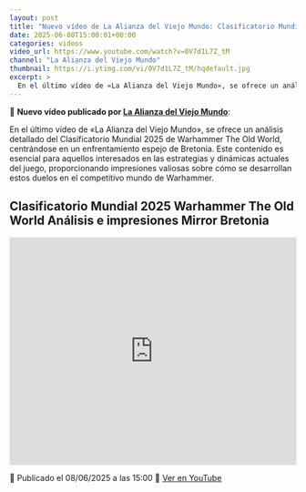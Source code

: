 ```yaml
---
layout: post
title: "Nuevo vídeo de La Alianza del Viejo Mundo: Clasificatorio Mundial 2025 Warhammer The Old World Análisis e impresiones Mirror Bretonia"
date: 2025-06-08T15:00:01+00:00
categories: videos
video_url: https://www.youtube.com/watch?v=0V7d1L7Z_tM
channel: "La Alianza del Viejo Mundo"
thumbnail: https://i.ytimg.com/vi/0V7d1L7Z_tM/hqdefault.jpg
excerpt: >
  En el último vídeo de «La Alianza del Viejo Mundo», se ofrece un análisis detallado del Clasificatorio Mundial 2025 de Warhammer The Old World, centrándose en un enfrentamiento espejo de Bretonia. Este contenido es esencial para aquellos interesados en las estrategias y dinámicas actuales del juego, proporcionando impresiones valiosas sobre cómo se desarrollan estos duelos en el competitivo mundo de Warhammer.
---
```


🎥 **Nuevo vídeo publicado por [La Alianza del Viejo Mundo](https://www.youtube.com/channel/UClg_z1cKlfVTHVOPK2kzZhQ)**:

En el último vídeo de «La Alianza del Viejo Mundo», se ofrece un análisis detallado del Clasificatorio Mundial 2025 de Warhammer The Old World, centrándose en un enfrentamiento espejo de Bretonia. Este contenido es esencial para aquellos interesados en las estrategias y dinámicas actuales del juego, proporcionando impresiones valiosas sobre cómo se desarrollan estos duelos en el competitivo mundo de Warhammer.

## Clasificatorio Mundial 2025 Warhammer The Old World Análisis e impresiones Mirror Bretonia

<iframe width="100%" height="400" src="https://www.youtube.com/embed/0V7d1L7Z_tM" frameborder="0" allowfullscreen></iframe>

📅 Publicado el 08/06/2025 a las 15:00
🔗 [Ver en YouTube](https://www.youtube.com/watch?v=0V7d1L7Z_tM)
